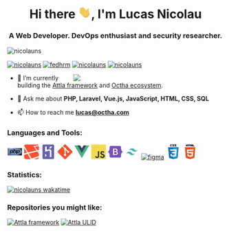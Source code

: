 <h1 align="center">Hi there <img src="hi.gif" width="30">, I'm Lucas Nicolau</h1>
<h3 align="center">A Web Developer. DevOps enthusiast and security researcher.</h3>
<p align="left"><img src="https://komarev.com/ghpvc/?username=nicolauns" alt="nicolauns" /></p>

<p align="left">
<a href="https://linkedin.com/in/nicolauns" target="blank"><img align="center" src="https://img.shields.io/badge/LinkedIn-0077B5?style=for-the-badge&logo=linkedin&logoColor=white" alt="nicolauns" /></a>
<a href="https://twitter.com/fedhrm" target="blank"><img align="center" src="https://img.shields.io/badge/Twitter-1DA1F2?style=for-the-badge&logo=twitter&logoColor=white" alt="fedhrm" /></a>
<a href="https://instagram.com/nicolauns" target="blank"><img align="center" src="https://img.shields.io/badge/Instagram-E4405F?style=for-the-badge&logo=instagram&logoColor=white" alt="nicolauns" /></a>
<a href="https://fb.com/nicolauns" target="blank"><img align="center" src="https://img.shields.io/badge/Facebook-1877F2?style=for-the-badge&logo=facebook&logoColor=white" alt="nicolauns" /></a>
</p>

<a href="https://github.com/nicolauns" target="_blank"><img align="right" src="thoughtful.svg" width="350"/></a>

- 🔭 I’m currently building the [Attla framework](https://github.com/attla) and [Octha ecosystem](https://octha.com).

- 💬 Ask me about **PHP, Laravel, Vue.js, JavaScript, HTML, CSS, SQL**

- 📫 How to reach me **lucas@octha.com**

<h3 align="left">Languages and Tools:</h3>
<p align="left">
<a href="https://github.com/topics/php" target="blank"><img src="https://raw.githubusercontent.com/devicons/devicon/master/icons/php/php-original.svg" alt="php" width="35" height="35"/></a>
<a href="https://github.com/topics/laravel" target="blank"><img src="https://raw.githubusercontent.com/devicons/devicon/master/icons/laravel/laravel-plain.svg" alt="laravel" width="35" height="35"/></a>
<a href="https://github.com/topics/heroku" target="blank"><img src="https://raw.githubusercontent.com/devicons/devicon/master/icons/heroku/heroku-plain.svg" alt="heroku" width="35" height="35"/></a>
<a href="https://github.com/topics/git" target="blank"><img src="https://raw.githubusercontent.com/devicons/devicon/master/icons/git/git-original.svg" alt="git" width="35" height="35"/></a>
<a href="https://github.com/topics/vue" target="blank"><img src="https://raw.githubusercontent.com/devicons/devicon/master/icons/vuejs/vuejs-original.svg" alt="vue.js" width="35" height="35"/></a>
<a href="https://github.com/topics/javascript" target="blank"><img src="https://raw.githubusercontent.com/devicons/devicon/master/icons/javascript/javascript-original.svg" alt="javascript" width="35" height="35"/></a>
<a href="https://github.com/topics/bootstrap" target="blank"><img src="https://raw.githubusercontent.com/devicons/devicon/master/icons/bootstrap/bootstrap-plain.svg" alt="bootstrap" width="35" height="35"/></a>
<a href="https://github.com/topics/tailwind" target="blank"><img src="https://raw.githubusercontent.com/github/explore/882462b8ecc337fd9c9b2572bc463a1cbc88fb6a/topics/tailwind/tailwind.png" alt="tailwind" width="35" height="35"/></a>
<a href="https://github.com/topics/figma" target="blank"><img src="https://www.vectorlogo.zone/logos/figma/figma-icon.svg" alt="figma" width="35" height="35"/></a>
<a href="https://github.com/topics/css3" target="blank"><img src="https://raw.githubusercontent.com/devicons/devicon/master/icons/css3/css3-original-wordmark.svg" alt="css3" width="35" height="35"/></a>
<a href="https://github.com/topics/html5" target="blank"><img src="https://raw.githubusercontent.com/devicons/devicon/master/icons/html5/html5-original-wordmark.svg" alt="html5" width="35" height="35"/></a>
</p>

<p align="left">
<h3 align="left">Statistics:</h3>
<!--<a href="https://github.com/nicolauns" target="blank"><img src="https://github-readme-streak-stats.herokuapp.com?user=nicolauns&theme=github-light&hide_border=true&date_format=j%20M%5B%20Y%5D" alt="nicolauns github statistics"/></a><br>
<a href="https://github.com/nicolauns?tab=repositories" target="blank"><img src="https://github-readme-stats.vercel.app/api?username=nicolauns&show_icons=true&count_private=true&include_all_commits=true" alt="nicolauns github statistics"/></a><br>
<!--<img src="https://github-readme-stats.vercel.app/api/top-langs?username=nicolauns&show_icons=true&layout=compact&hide=html" alt="nicolauns github top langs" /><br>-->
<a href="https://wakatime.com/@nicolauns" target="blank"><img src="https://github-readme-stats.vercel.app/api/wakatime?username=nicolauns&layout=compact" alt="nicolauns wakatime " /></a>
</p>

<h3 align="left">Repositories you might like:</h3>

[![Attla framework](https://github-readme-stats.vercel.app/api/pin/?username=attla&repo=attla)](https://github.com/attla/attla)
[![Attla ULID](https://github-readme-stats.vercel.app/api/pin/?username=attla&repo=ulid)](https://github.com/attla/ulid)
